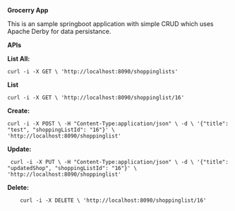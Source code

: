 **Grocerry App**

This is an sample springboot application with simple CRUD which uses Apache Derby 
for data persistance.

**APIs**

**List All:**

`curl -i -X GET \
 'http://localhost:8090/shoppinglists'`
 
 **List** 
 
 `curl -i -X GET \
  'http://localhost:8090/shoppinglist/16'
 ` 
 
 **Create:**
 
`curl -i -X POST \
   -H "Content-Type:application/json" \
   -d \
'{"title": "test", "shoppingListId": "16"}' \
 'http://localhost:8090/shoppinglist'`
 
  **Update:**
  
`
 curl -i -X PUT \
    -H "Content-Type:application/json" \
    -d \
 '{"title": "updatedShop", "shoppingListId": "16"}' \
  'http://localhost:8090/shoppinglist'`
   
   
**Delete:**

`   
curl -i -X DELETE \
 'http://localhost:8090/shoppinglist/16'`
